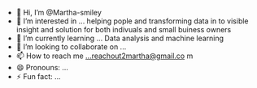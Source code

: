 - 👋 Hi, I’m @Martha-smiley
- 👀 I’m interested in ... helping pople and transforming data in to visible insight and solution for both indivuals and small buiness owners
- 🌱 I’m currently learning ... Data analysis and machine learning
- 💞️ I’m looking to collaborate on ...
- 📫 How to reach me ...reachout2martha@gmail.co m
- 😄 Pronouns: ...
- ⚡ Fun fact: ...

<!---
Martha-smiley/Martha-smiley is a ✨ special ✨ repository because its `README.md` (this file) appears on your GitHub profile.
You can click the Preview link to take a look at your changes.
--->
